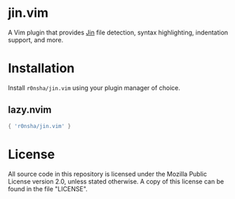 # jin.vim

A Vim plugin that provides [Jin](https://gitlab.com/r0nsha/jin) file
detection, syntax highlighting, indentation support, and more.

# Installation

Install `r0nsha/jin.vim` using your plugin manager of choice.

## lazy.nvim

```lua
{ 'r0nsha/jin.vim' }
```

# License

All source code in this repository is licensed under the Mozilla Public License
version 2.0, unless stated otherwise. A copy of this license can be found in the
file "LICENSE".
